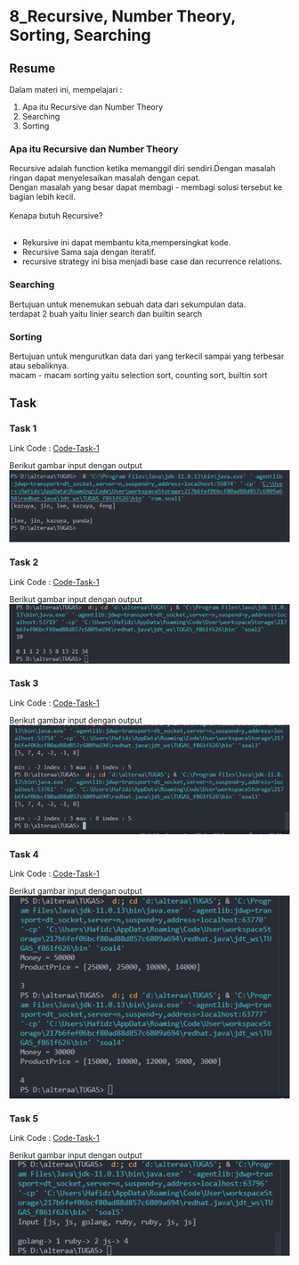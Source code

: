 # 8_Recursive, Number Theory, Sorting, Searching

## Resume

Dalam materi ini, mempelajari :<br />

1. Apa itu Recursive dan Number Theory <br />
2. Searching <br />
3. Sorting <br />

### Apa itu Recursive dan Number Theory

Recursive adalah function ketika memanggil diri sendiri.Dengan masalah ringan dapat menyelesaikan masalah dengan cepat.<br />
Dengan masalah yang besar dapat membagi - membagi solusi tersebut ke bagian lebih kecil.
<br />
<br />
Kenapa butuh Recursive? <br />
<br />

- Rekursive ini dapat membantu kita,mempersingkat kode.
- Recursive Sama saja dengan iteratif.
- recursive strategy ini bisa menjadi base case dan recurrence relations.

### Searching

Bertujuan untuk menemukan sebuah data dari sekumpulan data.<br />
terdapat 2 buah yaitu linier search dan builtin search

### Sorting

Bertujuan untuk mengurutkan data dari yang terkecil sampai yang terbesar atau sebaliknya.<br />
macam - macam sorting yaitu selection sort, counting sort, builtin sort

## Task

### Task 1

Link Code : [Code-Task-1](https://github.com/hafidzencis/java_muhammad-hafidz-febriansyah/blob/master/8_Recursive%2C%20Number%20Theory%2C%20Sorting%2C%20Searching/praktikum/src/soal1.java)<br />

Berikut gambar input dengan output <br />
![input-output-no-1](https://github.com/hafidzencis/java_muhammad-hafidz-febriansyah/blob/master/6%267_Collection/screenshot/no1.JPG) <br />

### Task 2

Link Code : [Code-Task-1](https://github.com/hafidzencis/java_muhammad-hafidz-febriansyah/blob/master/8_Recursive%2C%20Number%20Theory%2C%20Sorting%2C%20Searching/praktikum/src/soal2.java)<br />

Berikut gambar input dengan output <br />
![input-output-no-1](https://github.com/hafidzencis/java_muhammad-hafidz-febriansyah/blob/master/8_Recursive%2C%20Number%20Theory%2C%20Sorting%2C%20Searching/screenshot/no2.JPG) <br />

### Task 3

Link Code : [Code-Task-1](https://github.com/hafidzencis/java_muhammad-hafidz-febriansyah/blob/master/8_Recursive%2C%20Number%20Theory%2C%20Sorting%2C%20Searching/praktikum/src/soal3.java)<br />

Berikut gambar input dengan output <br />
![input-output-no-1](https://github.com/hafidzencis/java_muhammad-hafidz-febriansyah/blob/master/8_Recursive%2C%20Number%20Theory%2C%20Sorting%2C%20Searching/screenshot/no3.JPG) <br />

### Task 4

Link Code : [Code-Task-1](https://github.com/hafidzencis/java_muhammad-hafidz-febriansyah/blob/master/8_Recursive%2C%20Number%20Theory%2C%20Sorting%2C%20Searching/praktikum/src/soal4.java)<br />

Berikut gambar input dengan output <br />
![input-output-no-1](https://github.com/hafidzencis/java_muhammad-hafidz-febriansyah/blob/master/8_Recursive%2C%20Number%20Theory%2C%20Sorting%2C%20Searching/screenshot/no4.JPG) <br />

### Task 5

Link Code : [Code-Task-1](https://github.com/hafidzencis/java_muhammad-hafidz-febriansyah/blob/master/8_Recursive%2C%20Number%20Theory%2C%20Sorting%2C%20Searching/praktikum/src/soal5.java)<br />

Berikut gambar input dengan output <br />
![input-output-no-1](https://github.com/hafidzencis/java_muhammad-hafidz-febriansyah/blob/master/8_Recursive%2C%20Number%20Theory%2C%20Sorting%2C%20Searching/screenshot/no5.JPG) <br />
